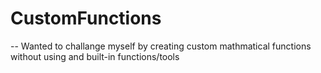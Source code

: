# CustomFunctions

-- Wanted to challange myself by creating custom mathmatical functions without using and built-in functions/tools
